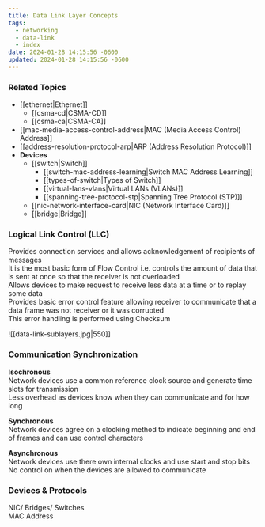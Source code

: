 ```yaml
---
title: Data Link Layer Concepts
tags:
  - networking
  - data-link
  - index
date: 2024-01-28 14:15:56 -0600
updated: 2024-01-28 14:15:56 -0600
---
```


### Related Topics

* [[ethernet|Ethernet]]
	* [[csma-cd|CSMA-CD]]
	* [[csma-ca|CSMA-CA]]
* [[mac-media-access-control-address|MAC (Media Access Control) Address]]
* [[address-resolution-protocol-arp|ARP (Address Resolution Protocol)]]
* **Devices**
	* [[switch|Switch]]
		* [[switch-mac-address-learning|Switch MAC Address Learning]]
		* [[types-of-switch|Types of Switch]]
		* [[virtual-lans-vlans|Virtual LANs (VLANs)]]
		* [[spanning-tree-protocol-stp|Spanning Tree Protocol (STP)]]
	- [[nic-network-interface-card|NIC (Network Interface Card)]]
	- [[bridge|Bridge]]

### Logical Link Control (LLC)
Provides connection services and allows acknowledgement of recipients of messages  
It is the most basic form of Flow Control i.e. controls the amount of data that is sent at once so that the receiver is not overloaded  
Allows devices to make request to receive less data at a time or to replay some data  
Provides basic error control feature allowing receiver to communicate that a data frame was not receiver or it was corrupted  
This error handling is performed using Checksum

![[data-link-sublayers.jpg|550]]

### Communication Synchronization

**Isochronous**  
Network devices use a common reference clock source and generate time slots for transmission  
Less overhead as devices know when they can communicate and for how long

**Synchronous**  
Network devices agree on a clocking method to indicate beginning and end of frames and can use control characters

**Asynchronous**  
Network devices use there own internal clocks and use start and stop bits  
No control on when the devices are allowed to communicate

### Devices & Protocols
NIC/ Bridges/ Switches  
MAC Address
